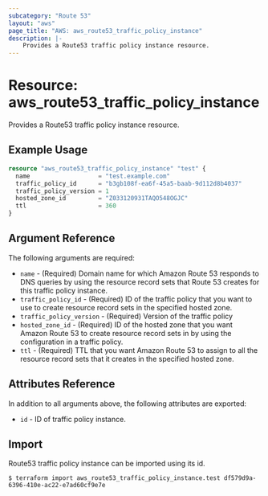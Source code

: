 ```yaml
---
subcategory: "Route 53"
layout: "aws"
page_title: "AWS: aws_route53_traffic_policy_instance"
description: |-
    Provides a Route53 traffic policy instance resource.
---
```


# Resource: aws_route53_traffic_policy_instance

Provides a Route53 traffic policy instance resource.

## Example Usage

```terraform
resource "aws_route53_traffic_policy_instance" "test" {
  name                   = "test.example.com"
  traffic_policy_id      = "b3gb108f-ea6f-45a5-baab-9d112d8b4037"
  traffic_policy_version = 1
  hosted_zone_id         = "Z033120931TAQO548OGJC"
  ttl                    = 360
}
```

## Argument Reference

The following arguments are required:

* `name` - (Required) Domain name for which Amazon Route 53 responds to DNS queries by using the resource record sets that Route 53 creates for this traffic policy instance.
* `traffic_policy_id` - (Required) ID of the traffic policy that you want to use to create resource record sets in the specified hosted zone.
* `traffic_policy_version` - (Required) Version of the traffic policy
* `hosted_zone_id` - (Required) ID of the hosted zone that you want Amazon Route 53 to create resource record sets in by using the configuration in a traffic policy.
* `ttl` - (Required) TTL that you want Amazon Route 53 to assign to all the resource record sets that it creates in the specified hosted zone.

## Attributes Reference

In addition to all arguments above, the following attributes are exported:

* `id` - ID of traffic policy instance.

## Import

Route53 traffic policy instance can be imported using its id.

```
$ terraform import aws_route53_traffic_policy_instance.test df579d9a-6396-410e-ac22-e7ad60cf9e7e
```
